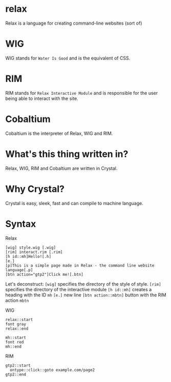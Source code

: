 # relax
Relax is a language for creating command-line websites (sort of)

# WIG
WIG stands for `Water Is Good` and is the equivalent of CSS.

# RIM
RIM stands for `Relax Interactive Module` and is responsible for the user being able to interact with the site.

# Cobaltium
Cobaltium is the interpreter of Relax, WIG and RIM.

# What's this thing written in?
Relax, WIG, RIM and Cobaltium are written in Crystal.

# Why Crystal?
Crystal is easy, sleek, fast and can compile to machine language.

# Syntax
Relax
```
[wig] style.wig [.wig]
[rim] interact.rim [.rim]
[h id::mh]Hello![.h]
[e.]
[p]This is a simple page made in Relax - the command line website language[.p]
[btn action="gtp2"]Click me![.btn]
```
Let's deconstruct:
`[wig]` specifies the directory of the style of style.
`[rim]` specifies the directory of the interactive module
`[h id::mh]` creates a heading with the ID `mh`
`[e.]` new line
`[btn action::mbtn]` button with the RIM action `mbtn`

WIG
```
relax::start
font gray
relax::end

mh::start
font red
mh::end
```

RIM
```
gtp2::start
  ontype::click::goto example.com/page2
gtp2::end
```
